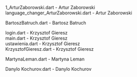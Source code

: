 1_ArturZaborowski.dart - Artur Zaborowski </br>
language_changer_ArturZaborowski.dart - Artur Zaborowski </br>


BartoszBatruch.dart - Bartosz Batruch </br>


login.dart - Krzysztof Gieresz </br>
main.dart - Krzysztof Gieresz </br>
ustawienia.dart - Krzysztof Gieresz </br>
KrzysztofGieresz.dart - Krzysztof Gieresz </br>


MartynaLeman.dart - Martyna Leman </br>


Danylo Kochurov.dart - Danylo Kochurov </br>

